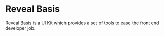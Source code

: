 # Reveal Basis

Reveal Basis is a UI Kit which provides a set of tools to ease the front end developer job.
